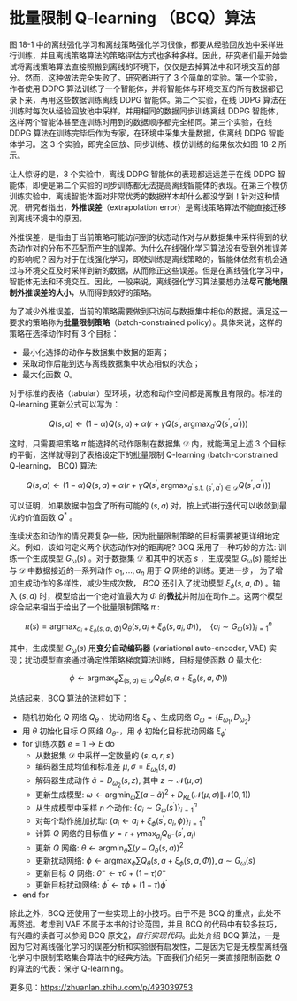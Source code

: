 # 批量限制 Q-learning （BCQ）算法

图 18-1 中的离线强化学习和离线策略强化学习很像，都要从经验回放池中采样进行训练，并且离线策略算法的策略评估方式也多种多样。因此，研究者们最开始尝试将离线策略算法直接照搬到离线的环境下，仅仅是去掉算法中和环境交互的部分。然而，这种做法完全失败了。研究者进行了 3 个简单的实验。第一个实验，作者使用 DDPG 算法训练了一个智能体，并将智能体与环境交互的所有数据都记录下来，再用这些数据训练离线 DDPG 智能体。第二个实验，在线 DDPG 算法在训练时每次从经验回放池中采样，并用相同的数据同步训练离线 DDPG 智能体，这样两个智能体甚至连训练时用到的数据顺序都完全相同。第三个实验，在线 DDPG 算法在训练完毕后作为专家，在环境中采集大量数据，供离线 DDPG 智能体学习。这 3 个实验，即完全回放、同步训练、模仿训练的结果依次如图 18-2 所示。



让人惊讶的是，3 个实验中，离线 DDPG 智能体的表现都远远差于在线 DDPG 智能体，即便是第二个实验的同步训练都无法提高离线智能体的表现。在第三个模仿训练实验中，离线智能体面对非常优秀的数据样本却什么都没学到！针对这种情况，研究者指出，**外推误差**（extrapolation error）是离线策略算法不能直接迁移到离线环境中的原因。

外推误差，是指由于当前策略可能访问到的状态动作对与从数据集中采样得到的状态动作对的分布不匹配而产生的误差。为什么在线强化学习算法没有受到外推误差的影响呢？因为对于在线强化学习，即使训练是离线策略的，智能体依然有机会通过与环境交互及时采样到新的数据，从而修正这些误差。但是在离线强化学习中，智能体无法和环境交互。因此，一般来说，离线强化学习算法要想办法**尽可能地限制外推误差的大小**，从而得到较好的策略。

为了减少外推误差，当前的策略需要做到只访问与数据集中相似的数据。满足这一要求的策略称为**批量限制策略**（batch-constrained policy）。具体来说，这样的策略在选择动作时有 3 个目标：

- 最小化选择的动作与数据集中数据的距离；
- 采取动作后能到达与离线数据集中状态相似的状态；
- 最大化函数 $Q$。

对于标准的表格（tabular）型环境，状态和动作空间都是离散且有限的。标准的 Q-learning 更新公式可以写为：

$$
Q(s, a) \leftarrow(1-\alpha) Q(s, a)+\alpha\left(r+\gamma Q\left(s^{\prime}, \operatorname{argmax}_{a^{\prime}} Q\left(s^{\prime}, a^{\prime}\right)\right)\right)
$$

这时，只需要把策略 $\pi$ 能选择的动作限制在数据集 $\mathcal{D}$ 内，就能满足上述 3 个目标 的平衡，这样就得到了表格设定下的批量限制 Q-learning (batch-constrained Q-learning， BCQ) 算法:

$$
Q(s, a) \leftarrow(1-\alpha) Q(s, a)+\alpha\left(r+\gamma Q\left(s^{\prime}, \operatorname{argmax}_{a^{\prime} \text { s.t. }\left(s^{\prime}, a^{\prime}\right) \in \mathcal{D}} Q\left(s^{\prime}, a^{\prime}\right)\right)\right)
$$

可以证明，如果数据中包含了所有可能的 $(s, a)$ 对，按上式进行迭代可以收敛到最优的价值函数 $Q^*$ 。

连续状态和动作的情况要复杂一些，因为批量限制策略的目标需要被更详细地定义。例如，该如何定义两个状态动作对的距离呢? BCQ 采用了一种巧妙的方法: 训练一个生成模型 $G_\omega(s)$ 。对于数据集 $\mathcal{D}$ 和其中的状态 $s$ ，生成模型 $G_\omega(s)$ 能给出与 $\mathcal{D}$ 中数据接近的一系列动作 $a_1, \ldots, a_n$ 用于 $Q$ 网络的训练。更进一步， 为了增加生成动作的多样性，减少生成次数， $B C Q$ 还引入了扰动模型 $\xi_\phi(s, a, \Phi)$ 。输入 $(s, a)$ 时，模型给出一个绝对值最大为 $\Phi$ 的**微扰**并附加在动作上。这两个模型综合起来相当于给出了一个批量限制策略 $\pi$ :

$$
\pi(s)=\operatorname{argmax}_{a_i+\xi_\phi\left(s, a_i, \Phi\right)} Q_\theta\left(s, a_i+\xi_\phi\left(s, a_i, \Phi\right)\right), \quad\left\{a_i \sim G_\omega(s)\right\}_{i=1}^n
$$

其中，生成模型 $G_\omega(s)$ 用**变分自动编码器** (variational auto-encoder, VAE) 实现；扰动模型直接通过确定性策略梯度算法训练，目标是使函数 $Q$ 最大化:

$$
\phi \leftarrow \operatorname{argmax}_\phi \sum_{(s, a) \in \mathcal{D}} Q_\theta\left(s, a+\xi_\phi(s, a, \Phi)\right)
$$

总结起来，BCQ 算法的流程如下：

- 随机初始化 $Q$ 网络 $Q_\theta$ 、扰动网络 $\xi_\phi$ 、生成网络 $G_\omega=\left\{E_{\omega_1}, D_{\omega_2}\right\}$
- 用 $\theta$ 初始化目标 $Q$ 网络 $Q_{\theta^{-}}$，用 $\phi$ 初始化目标扰动网络 $\xi_{\phi^{\prime}}$
- for 训练次数 $e=1 \rightarrow E$ do
  - 从数据集 $\mathcal{D}$ 中采样一定数量的 $\left(s, a, r, s^{\prime}\right)$
  - 编码器生成均值和标准差 $\mu, \sigma=E_{\omega_1}(s, a)$
  - 解码器生成动作 $\tilde{a}=D_{\omega_2}(s, z)$, 其中 $z \sim \mathcal{N}(\mu, \sigma)$
  - 更新生成模型:
  $\omega \leftarrow \operatorname{argmin}_\omega \sum(a-\tilde{a})^2+D_{K L}(\mathcal{N}(\mu, \sigma) \| \mathcal{N}(0,1))$
  - 从生成模型中采样 $n$ 个动作: $\left\{a_i \sim G_\omega\left(s^{\prime}\right)\right\}_{i=1}^n$
  - 对每个动作施加扰动: $\left\{a_i \leftarrow a_i+\xi_\phi\left(s^{\prime}, a_i, \phi\right)\right\}_{i=1}^n$
  - 计算 $Q$ 网络的目标值 $y=r+\gamma \max _{a_i} Q_{\theta^{-}}\left(s^{\prime}, a_i\right)$
  - 更新 $Q$ 网络: $\theta \leftarrow \operatorname{argmin}_\theta \sum\left(y-Q_\theta(s, a)\right)^2$
  - 更新扰动网络:
  $\phi \leftarrow \operatorname{argmax}_\phi \sum Q_\theta\left(s, a+\xi_\phi(s, a, \Phi)\right), a \sim G_\omega(s)$
  - 更新目标 $Q$ 网络: $\theta^{-} \leftarrow \tau \theta+(1-\tau) \theta^{-}$
  - 更新目标扰动网络: $\phi^{\prime} \leftarrow \tau \phi+(1-\tau) \phi^{\prime}$
- end for

除此之外，BCQ 还使用了一些实现上的小技巧。由于不是 BCQ 的重点，此处不再赘述。考虑到 VAE 不属于本书的讨论范围，并且 BCQ 的代码中有较多技巧，有兴趣的读者可以参阅 BCQ 原文[2]，*自行实现代码*。此处介绍 BCQ 算法，一是因为它对离线强化学习的误差分析和实验很有启发性，二是因为它是无模型离线强化学习中限制策略集合算法中的经典方法。下面我们介绍另一类直接限制函数 $Q$ 的算法的代表：保守 Q-learning。

更多见：https://zhuanlan.zhihu.com/p/493039753

[1]: https://hrl.boyuai.com/chapter/3/%E7%A6%BB%E7%BA%BF%E5%BC%BA%E5%8C%96%E5%AD%A6%E4%B9%A0/#182-%E6%89%B9%E9%87%8F%E9%99%90%E5%88%B6-q-learning-%E7%AE%97%E6%B3%95
[2]: https://arxiv.org/abs/1812.02900
